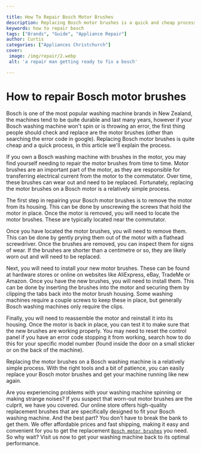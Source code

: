 ```yaml
---

title: How To Repair Bosch Motor Brushes
description: Replacing Bosch motor brushes is a quick and cheap process, and can often fix common washing machine errors. Learn the process in this article.
keywords: how to repair bosch
tags: ["Brands", "Guide", "Appliance Repair"]
author: Curtis
categories: ["Appliances Christchurch"]
cover: 
 image: /img/repair/2.webp
 alt: 'a repair man getting ready to fix a bosch'

---
```


# How to repair Bosch motor brushes

Bosch is one of the most popular washing machine brands in New Zealand, the machines tend to be quite durable and last many years, however if your Bosch washing machine won't spin or is throwing an error, the first thing people should check and replace are the motor brushes (other than searching the error code in google). Replacing Bosch motor brushes is quite cheap and a quick process, in this article we'll explain the process. 

If you own a Bosch washing machine with brushes in the motor, you may find yourself needing to repair the motor brushes from time to time. Motor brushes are an important part of the motor, as they are responsible for transferring electrical current from the motor to the commutator. Over time, these brushes can wear out and need to be replaced. Fortunately, replacing the motor brushes on a Bosch motor is a relatively simple process.

The first step in repairing your Bosch motor brushes is to remove the motor from its housing. This can be done by unscrewing the screws that hold the motor in place. Once the motor is removed, you will need to locate the motor brushes. These are typically located near the commutator.

Once you have located the motor brushes, you will need to remove them. This can be done by gently prying them out of the motor with a flathead screwdriver. Once the brushes are removed, you can inspect them for signs of wear. If the brushes are shorter than a centimetre or so, they are likely worn out and will need to be replaced.

Next, you will need to install your new motor brushes. These can be found at hardware stores or online on websites like AliExpress, eBay, TradeMe or Amazon. Once you have the new brushes, you will need to install them. This can be done by inserting the brushes into the motor and securing them by clipping the tabs back into the motor brush housing. Some washing machines require a couple screws to keep these in place, but generally Bosch washing machines only require the clips. 

Finally, you will need to reassemble the motor and reinstall it into its housing. Once the motor is back in place, you can test it to make sure that the new brushes are working properly. You may need to reset the control panel if you have an error code stopping it from working, search how to do this for your specific model number (found inside the door on a small sticker or on the back of the machine).

Replacing the motor brushes on a Bosch washing machine is a relatively simple process. With the right tools and a bit of patience, you can easily replace your Bosch motor brushes and get your machine running like new again.

Are you experiencing problems with your washing machine spinning or making strange noises? If you suspect that worn-out motor brushes are the culprit, we have you covered. Our online store offers high-quality replacement brushes that are specifically designed to fit your Bosch washing machine. And the best part? You don't have to break the bank to get them. We offer affordable prices and fast shipping, making it easy and convenient for you to get the replacement [`Bosch motor brushes`](/products/bosch-brushes) you need. So why wait? Visit us now to get your washing machine back to its optimal performance.
